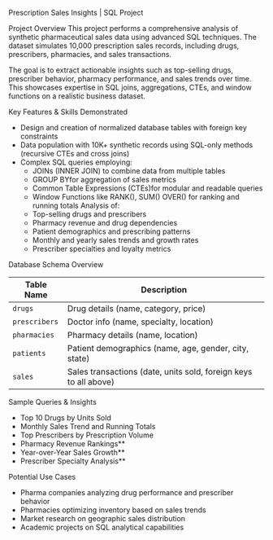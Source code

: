Prescription Sales Insights | SQL Project

 Project Overview
This project performs a comprehensive analysis of synthetic pharmaceutical sales data using advanced SQL techniques. The dataset simulates 10,000 prescription sales records, including drugs, prescribers, pharmacies, and sales transactions.

The goal is to extract actionable insights such as top-selling drugs, prescriber behavior, pharmacy performance, and sales trends over time. This showcases expertise in SQL joins, aggregations, CTEs, and window functions on a realistic business dataset.


 Key Features & Skills Demonstrated
- Design and creation of normalized database tables with foreign key constraints
- Data population with 10K+ synthetic records using SQL-only methods (recursive CTEs and cross joins)
- Complex SQL queries employing:
  - JOINs (INNER JOIN) to combine data from multiple tables
  - GROUP BYfor aggregation of sales metrics
  - Common Table Expressions (CTEs)for modular and readable queries
  - Window Functions like RANK(), SUM() OVER() for ranking and running totals
  Analysis of:
  - Top-selling drugs and prescribers
  - Pharmacy revenue and drug dependencies
  - Patient demographics and prescribing patterns
  - Monthly and yearly sales trends and growth rates
  - Prescriber specialties and loyalty metrics


 Database Schema Overview

| Table Name    | Description                             |
|---------------|---------------------------------------|
| `drugs`       | Drug details (name, category, price)  |
| `prescribers` | Doctor info (name, specialty, location) |
| `pharmacies`  | Pharmacy details (name, location)     |
| `patients`    | Patient demographics (name, age, gender, city, state) |
| `sales`       | Sales transactions (date, units sold, foreign keys to all above) |


Sample Queries & Insights

- Top 10 Drugs by Units Sold
- Monthly Sales Trend and Running Totals
- Top Prescribers by Prescription Volume
- Pharmacy Revenue Rankings**
- Year-over-Year Sales Growth**
- Prescriber Specialty Analysis**

 Potential Use Cases

- Pharma companies analyzing drug performance and prescriber behavior
- Pharmacies optimizing inventory based on sales trends
- Market research on geographic sales distribution
- Academic projects on SQL analytical capabilities


